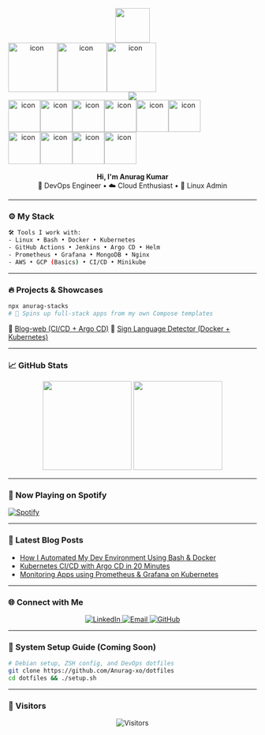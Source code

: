 <div align="center">
  <img src="https://media.giphy.com/media/hvRJCLFzcasrR4ia7z/giphy.gif" width="70px" />
  <div style="display: flex; align-items: flex-start;"><img src="https://techstack-generator.vercel.app/docker-icon.svg" alt="icon" width="100" height="100" /><img src="https://techstack-generator.vercel.app/kubernetes-icon.svg" alt="icon" width="100" height="100" /><img src="https://techstack-generator.vercel.app/aws-icon.svg" alt="icon" width="100" height="100" /></div>
  <picture>
    <source media="(prefers-color-scheme: dark)" srcset="https://readme-typing-svg.demolab.com?font=Fira+Code&weight=600&size=24&pause=1000&color=00F7D2&center=true&vCenter=true&width=435&lines=DevOps+Engineer;Linux+Wizard;Cloud+Native+Explorer;Keep+Shipping,+Keep+Learning">
    <source media="(prefers-color-scheme: light)" srcset="https://readme-typing-svg.demolab.com?font=Fira+Code&weight=600&size=24&pause=1000&color=0A0A0A&center=true&vCenter=true&width=435&lines=DevOps+Engineer;Linux+Wizard;Cloud+Native+Explorer;Keep+Shipping,+Keep+Learning">
    <img src="https://readme-typing-svg.demolab.com?font=Fira+Code&weight=600&size=24&pause=1000&color=00F7D2&center=true&vCenter=true&width=435&lines=DevOps+Engineer;Linux+Wizard;Cloud+Native+Explorer;Keep+Shipping,+Keep+Learning" />
  </picture>
<div style="display: flex; align-items: flex-start;"><img src="https://techstack-generator.vercel.app/docker-icon.svg" alt="icon" width="65" height="65" /><img src="https://techstack-generator.vercel.app/kubernetes-icon.svg" alt="icon" width="65" height="65" /><img src="https://techstack-generator.vercel.app/github-icon.svg" alt="icon" width="65" height="65" /><img src="https://techstack-generator.vercel.app/nginx-icon.svg" alt="icon" width="65" height="65" /><img src="https://techstack-generator.vercel.app/aws-icon.svg" alt="icon" width="65" height="65" /><img src="https://techstack-generator.vercel.app/cpp-icon.svg" alt="icon" width="65" height="65" /></div><div style="display: flex; align-items: flex-start;"><img src="https://techstack-generator.vercel.app/python-icon.svg" alt="icon" width="65" height="65" /><img src="https://techstack-generator.vercel.app/restapi-icon.svg" alt="icon" width="65" height="65" /><img src="https://techstack-generator.vercel.app/java-icon.svg" alt="icon" width="65" height="65" /><img src="https://techstack-generator.vercel.app/mysql-icon.svg" alt="icon" width="65" height="65" /></div>
  <br/>
  <b>Hi, I'm Anurag Kumar</b><br/>
  🚀 DevOps Engineer • ☁️ Cloud Enthusiast • 🐧 Linux Admin
</div>

---

### ⚙️ My Stack

```bash
🛠️ Tools I work with:
- Linux • Bash • Docker • Kubernetes
- GitHub Actions • Jenkins • Argo CD • Helm
- Prometheus • Grafana • MongoDB • Nginx
- AWS • GCP (Basics) • CI/CD • Minikube
````

---

### 🔥 Projects & Showcases

```bash
npx anurag-stacks
# 🚀 Spins up full-stack apps from my own Compose templates
```

🔗 [Blog-web (CI/CD + Argo CD)](https://github.com/Anurag-xo/Blog-web)
🎯 [Sign Language Detector (Docker + Kubernetes)](https://github.com/Anurag-xo/sign-language-detection)

---

### 📈 GitHub Stats

<p align="center">
  <img src="https://github-readme-stats.vercel.app/api?username=Anurag-xo&show_icons=true&theme=tokyonight&hide_border=true" height="180em" />
  <img src="https://github-readme-stats.vercel.app/api/top-langs/?username=Anurag-xo&layout=compact&theme=tokyonight&hide_border=true" height="180em" />
</p>

---

### 📡 Now Playing on Spotify

[![Spotify](https://novatorem-five-psi.vercel.app/api/spotify)](https://open.spotify.com/user/31h4drbg3dwpkubad7jq3psgrrvm)

---

### 📰 Latest Blog Posts

<!-- BLOG-POST-LIST:START -->

* [How I Automated My Dev Environment Using Bash & Docker](#)
* [Kubernetes CI/CD with Argo CD in 20 Minutes](#)
* [Monitoring Apps using Prometheus & Grafana on Kubernetes](#)

<!-- BLOG-POST-LIST:END -->

---

### 🌐 Connect with Me

<p align="center">
  <a href="https://www.linkedin.com/in/anurag-kumar-b1a790249/" target="_blank">
    <img alt="LinkedIn" src="https://img.shields.io/badge/LinkedIn-%230077B5.svg?style=for-the-badge&logo=linkedin&logoColor=white" />
  </a>
  <a href="mailto:anuragdevops@gmail.com">
    <img alt="Email" src="https://img.shields.io/badge/email-%23D14836.svg?style=for-the-badge&logo=gmail&logoColor=white" />
  </a>
  <a href="https://github.com/Anurag-xo" target="_blank">
    <img alt="GitHub" src="https://img.shields.io/badge/GitHub-%23121011.svg?style=for-the-badge&logo=github&logoColor=white" />
  </a>
</p>

---

### 🐧 System Setup Guide (Coming Soon)

```bash
# Debian setup, ZSH config, and DevOps dotfiles
git clone https://github.com/Anurag-xo/dotfiles
cd dotfiles && ./setup.sh
```

---

### 👀 Visitors

<p align="center">
  <img src="https://profile-counter.glitch.me/Anurag-xo/count.svg" alt="Visitors">
</p>
